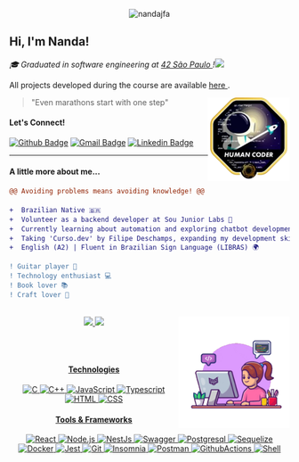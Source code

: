   <p align="center"> <img src="https://komarev.com/ghpvc/?username=nandajfa&label=Profile%20views&color=0e75b6&style=flat" alt="nandajfa" /> </p>

<h2 >Hi, I'm Nanda!</h2> 
 
<p><em> 🎓 Graduated in software engineering at  
 <a href="https://www.42sp.org.br/">42 São Paulo </a>!<img src="https://media.giphy.com/media/fkZukR450RQ1qnGaq9/giphy.gif" width="30"></em></p>
 All projects developed during the course are available <a href="https://github.com/nandajfa/ft_cursus/blob/main/README.md">here </a>.

<a href="https://humancoders.com.br/"><img align="right" src="./src/human.png" height="150"/></a>

> "Even marathons start with one step"

#### Let's Connect!


  [![Github Badge](https://img.shields.io/badge/-Github-000?style=flat-square&logo=Github&logoColor=white&link=https://github.com/nandajfa)](https://github.com/nandajfa)
  [![Gmail Badge](https://img.shields.io/badge/-Gmail-c14438?style=flat-square&logo=Gmail&logoColor=white&link=mailto:nanda.jfa@gmail.com)](mailto:nanda.jfa@gmail.com)
  [![Linkedin Badge](https://img.shields.io/badge/-LinkedIn-blue?style=flat-square&logo=Linkedin&logoColor=white&link=https://www.linkedin.com/in/jessicafernanda-dev/)](https://www.linkedin.com/in/jessicafernanda-dev/)<br>


<hr>

  #### A little more about me... 

```diff
@@ Avoiding problems means avoiding knowledge! @@

+  Brazilian Native 🇧🇷
+  Volunteer as a backend developer at Sou Junior Labs 🤝
+  Currently learning about automation and exploring chatbot development 🤖
+  Taking 'Curso.dev' by Filipe Deschamps, expanding my development skills 👩‍💻
+  English (A2) | Fluent in Brazilian Sign Language (LIBRAS) 🌍

! Guitar player 🎸
! Technology enthusiast 💻
! Book lover 📚
! Craft lover 🧶

```

 <br>
  
  <div align="center">
  <a href="https://github.com/nandajfa" target="_blank">
  <img height="180em" src="https://github-readme-stats.vercel.app/api?username=nandajfa&show_icons=true&theme=dark&include_all_commits=true&count_private=true"/>
  <img height="180em" src="https://github-readme-stats.vercel.app/api/top-langs/?username=nandajfa&layout=compact&langs_count=7&theme=dark"/>
     <img  align="right" src="https://github.com/nandajfa/nandajfa/blob/main/src/gif.gif" alt="GIF" width="200" height="200">
 </div>

<br><br>
  <div align="center">

#### Technologies

![C](https://img.shields.io/badge/C-00599C?style=flat-square&logo=c&logoColor=white)
![C++](https://img.shields.io/badge/C%2B%2B-00599C?style=flat-square&logo=c%2B%2B&logoColor=white)
![JavaScript](https://img.shields.io/badge/-JavaScript-F7DF1E?style=flat-square&logo=javascript&logoColor=black)
![Typescript](https://img.shields.io/badge/TypeScript-007ACC?style=flat-square&logo=typescript&logoColor=white)
![HTML](https://img.shields.io/badge/-HTML-E34F26?style=flat-square&logo=html5&logoColor=white)
![CSS](https://img.shields.io/badge/CSS3-1572B6?style=flat-square&logo=css3&logoColor=white)

#### Tools & Frameworks

![React](https://img.shields.io/badge/-React-61DAFB?style=flat-square&logo=react&logoColor=black)
![Node.js](https://img.shields.io/badge/-Node.js-339933?style=flat-square&logo=node.js&logoColor=white)
![NestJs](https://img.shields.io/badge/nestjs-E0234E?style=flat-square&logo=nestjs&logoColor=white)
![Swagger](https://img.shields.io/badge/Swagger-85EA2D?style=flat-square&logo=Swagger&logoColor=white)
![Postgresql](https://img.shields.io/badge/PostgreSQL-316192?style=flat-square&logo=postgresql&logoColor=white)
![Sequelize](https://img.shields.io/badge/Sequelize-52B0E7?style=flat-square&logo=Sequelize&logoColor=white)
![Docker](https://img.shields.io/badge/Docker-2CA5E0?style=flat-square&logo=docker&logoColor=white)
![Jest](https://img.shields.io/badge/-jest-%23C21325?style=flat-square&logo=jest&logoColor=white)
![Git](https://img.shields.io/badge/git-%23F05033.svg?style=flat-square&logo=git&logoColor=white)
![Insomnia](https://img.shields.io/badge/Insomnia-5849be?style=flat-square&logo=Insomnia&logoColor=white)
![Postman](https://img.shields.io/badge/Postman-FF6C37?style=flat-square&logo=Postman&logoColor=white)
![GithubActions](https://img.shields.io/badge/github%20actions-%232671E5.svg?style=flat-square&logo=githubactions&logoColor=white)
![Shell](https://img.shields.io/badge/Shell_Script-121011?style=flat-square&logo=gnu-bash&logoColor=white)
 
  </div>


  </div>



